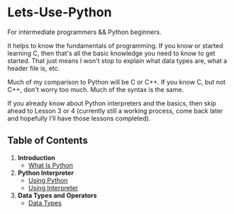 # Lets-Use-Python

For intermediate programmers &amp;&amp; Python beginners.

It helps to know the fundamentals of programming. If you know or started learning C, then that's all the basic knowledge you need to know to get started. That just means I won't stop to explain what data types are, what a header file is, etc.

Much of my comparison to Python will be C or C++. If you know C, but not C++, don't worry too much. Much of the syntax is the same.

If you already know about Python interpreters and the basics, then skip ahead to Lesson 3 or 4 (currently still a working process, come back later and hopefully I'll have those lessons completed).

## Table of Contents

1. **Introduction**
    * [What Is Python](Introduction/What_Is_Python.md)
2. **Python Interpreter**
    * [Using Python](Python%20Interpreter/Using_Python.md)
    * [Using Interpreter](Python%20Interpreter/Using_Interpreter.md)
3. **Data Types and Operators**
    * [Data Types](Data%20Types)
